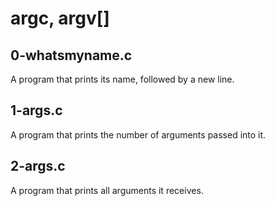 # argc, argv[]
## 0-whatsmyname.c
A program that prints its name, followed by a new line.
## 1-args.c
A program that prints the number of arguments passed into it.
## 2-args.c
A program that prints all arguments it receives.
